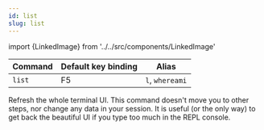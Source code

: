 ```yaml
---
id: list
slug: list
---
```


import {LinkedImage} from '../../src/components/LinkedImage'

| Command | Default key binding | Alias |
| ------- | ------------------- | ----- |
| `list` | F5 | `l`, `whereami` |

Refresh the whole terminal UI. This command doesn't move you to other steps, nor change any data in your session. It is useful (or the only way) to get back the beautiful UI if you type too much in the REPL console.

<LinkedImage link="/img/commands/list.gif" alt="List example"/>
